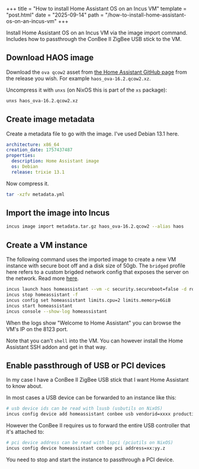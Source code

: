 +++
title = "How to install Home Assistant OS on an Incus VM"
template = "post.html"
date = "2025-09-14"
path = "/how-to-install-home-assistant-os-on-an-incus-vm"
+++

Install Home Assistant OS on an Incus VM via the image import command.
Includes how to passthrough the ConBee II ZigBee USB stick to the VM.

<!-- toc -->

## Download HAOS image
Download the `ova qcow2` asset from [the Home Assistant GitHub page](https://github.com/home-assistant/operating-system/releases) 
from the release you wish. For example `haos_ova-16.2.qcow2.xz`.

Uncompress it with `unxs` (on NixOS this is part of the `xs` package):

```bash
unxs haos_ova-16.2.qcow2.xz
```

## Create image metadata
Create a metadata file to go with the image. I've used Debian 13.1 here.

```yml
architecture: x86_64
creation_date: 1757437487
properties:
  description: Home Assistant image
  os: Debian
  release: trixie 13.1
```

Now compress it.

```bash
tar -xzfv metadata.yml
```

## Import the image into Incus
```bash
incus image import metadata.tar.gz haos_ova-16.2.qcow2 --alias haos
```

## Create a VM instance
The following command uses the imported image to create a new VM instance with secure boot off and a disk size of 50gb.
The `bridged` profile here refers to a custom brigded network config that exposes the server on the network. Read more [here](@/posts/how-to-install-incus-lxd-on-nixos.md).

```bash
incus launch haos homeassistant --vm -c security.secureboot=false -d root,size=50GiB --profile bridged
incus stop homeassistant -f
incus config set homeassistant limits.cpu=2 limits.memory=6GiB
incus start homeassistant
incus console --show-log homeassistant
```

When the logs show "Welcome to Home Assistant" you can browse the VM's IP on the 8123 port.

Note that you can't `shell` into the VM. You can however install the Home Assistant SSH addon and get in that way.

## Enable passthrough of USB or PCI devices
In my case I have a ConBee II ZigBee USB stick that I want Home Assistant to know about. 

In most cases a USB device can be forwarded to an instance like this: 

```bash
# usb device ids can be read with lsusb (usbutils on NixOS)
incus config device add homeassistant conbee usb vendorid=xxxx productid=yyyy
```

However the ConBee II requires us to forward the entire USB controller that it's attached to:

```bash
# pci device address can be read with lspci (pciutils on NixOS)
incus config device homeassistant conbee pci address=xx:yy.z
```

You need to stop and start the instance to passthrough a PCI device.

